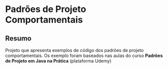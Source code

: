 # Padrões de Projeto Comportamentais

## Resumo

Projeto que apresenta exemplos de código dos padrões de projeto comportamentais. Os exemplo foram baseados nas aulas do curso **Padrões de Projeto em Java na Prática** (plataforma Udemy)
